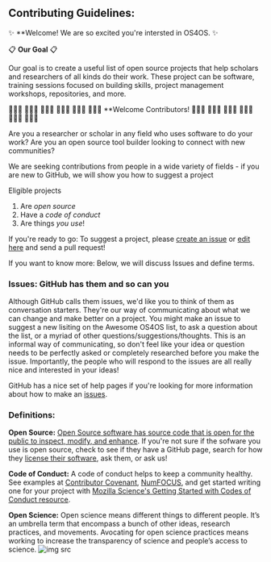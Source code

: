 ## Contributing Guidelines:

:sparkles: **Welcome! We are so excited you're intersted in OS4OS. :sparkles:

:clipboard: **Our Goal** :clipboard:

Our goal is to create a useful list of open source projects that help scholars and researchers of all kinds do their work. These project can be software, training sessions focused on building skills, project management workshops, repositories, and more. 

 👩🏿‍🎤 👩🏾‍🏫 👩🏻‍⚕️ 👩🏿‍💻 👨🏼‍💻 👩🏽‍🚀 **Welcome Contributors! 👩🏻‍🌾 👩🏼‍🔬 👨🏻‍💻 👩🏽‍💼 👨🏾‍💻 👨🏽‍🎤
 
Are you a researcher or scholar in any field who uses software to do your work?
Are you an open source tool builder looking to connect with new communities? 

We are seeking contributions from people in a wide variety of fields - if you are new to GitHub, we will show you how to suggest a project

Eligible projects
  1. Are *open source*
  2. Have a *code of conduct*
  3. Are things *you use*!
  
If you're ready to go: To suggest a project, please [create an issue](https://github.com/os4os/Awesome-OS4OS/issues) or [edit here](https://github.com/os4os/Awesome-OS4OS/blob/master/Awesome-OS4OS.md) and send a pull request!

If you want to know more: Below, we will discuss Issues and define terms. 

### Issues: GitHub has them and so can you
Although GitHub calls them issues, we'd like you to think of them as conversation starters. They're our way of communicating about what we can change and make better on a project. You might make an issue to suggest a new lisiting on the Awesome OS4OS list, to ask a question about the list, or a myriad of other questions/suggestions/thoughts. This is an informal way of communicating, so don't feel like your idea or question needs to be perfectly asked or completely researched before you make the issue. Importantly, the people who will respond to the issues are all really nice and interested in your ideas!

GitHub has a nice set of help pages if you're looking for more information about how to make an [issues](https://help.github.com/articles/creating-an-issue/).


### Definitions:
**Open Source:** [Open Source software has source code that is open for the public to inspect, modify, and enhance](https://opensource.com/resources/what-open-source). If you're not sure if the sofware you use is open source, check to see if they have a GitHub page, search for how they [license their software](https://opensource.org/licenses), ask them, or ask us!

**Code of Conduct:** A code of conduct helps to keep a community healthy. See examples at [Contributor Covenant](http://contributor-covenant.org/version/1/2/0/), [NumFOCUS](https://www.numfocus.org/about/code-of-conduct/), and get started writing one for your project with [Mozilla Science's Getting Started with Codes of Conduct resource](https://mozillascience.github.io/working-open-workshop/code_of_conduct/).

**Open Science:** Open science means different things to different people. It’s an umbrella term that encompass a bunch of other ideas, research practices, and movements. Avocating for open science practices means working to increase the transparency of science and people’s access to science. 
![img src](https://portraitofthescientist.files.wordpress.com/2017/06/wright_robinson_dlf_2017_june_14-pptx.png)
